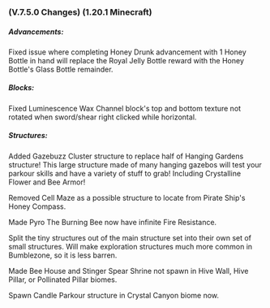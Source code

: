 ### **(V.7.5.0 Changes) (1.20.1 Minecraft)**

##### Advancements:
Fixed issue where completing Honey Drunk advancement with 1 Honey Bottle in hand will replace the Royal Jelly Bottle reward with the Honey Bottle's Glass Bottle remainder.

##### Blocks:
Fixed Luminescence Wax Channel block's top and bottom texture not rotated when sword/shear right clicked while horizontal.

##### Structures:
Added Gazebuzz Cluster structure to replace half of Hanging Gardens structure! 
 This large structure made of many hanging gazebos will test your parkour skills and have a variety of stuff to grab! 
 Including Crystalline Flower and Bee Armor!

Removed Cell Maze as a possible structure to locate from Pirate Ship's Honey Compass.

Made Pyro The Burning Bee now have infinite Fire Resistance.

Split the tiny structures out of the main structure set into their own set of small structures.
 Will make exploration structures much more common in Bumblezone, so it is less barren.

Made Bee House and Stinger Spear Shrine not spawn in Hive Wall, Hive Pillar, or Pollinated Pillar biomes.

Spawn Candle Parkour structure in Crystal Canyon biome now.